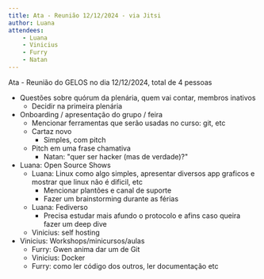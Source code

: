 ```yaml
---
title: Ata - Reunião 12/12/2024 - via Jitsi
author: Luana
attendees:
    - Luana
    - Vinicius
    - Furry
    - Natan
---
```


Ata - Reunião do GELOS no dia 12/12/2024, total de 4 pessoas

- Questões sobre quórum da plenária, quem vai contar, membros inativos
  - Decidir na primeira plenária
- Onboarding / apresentação do grupo / feira
  - Mencionar ferramentas que serão usadas no curso: git, etc
  - Cartaz novo
    - Simples, com pitch
  - Pitch em uma frase chamativa
    - Natan: "quer ser hacker (mas de verdade)?"
- Luana: Open Source Shows
  - Luana: Linux como algo simples, apresentar diversos app graficos e mostrar que linux não é dificil, etc
    - Mencionar plantões e canal de suporte
    - Fazer um brainstorming durante as férias
  - Luana: Fediverso
    - Precisa estudar mais afundo o protocolo e afins caso queira fazer um deep dive
  - Vinicius: self hosting
- Vinicius: Workshops/minicursos/aulas
  - Furry: Gwen anima dar um de Git
  - Vinicius: Docker
  - Furry: como ler código dos outros, ler documentação etc

